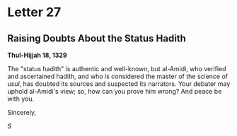 Letter 27
=========

Raising Doubts About the Status Hadith
--------------------------------------

**Thul-Hijjah 18, 1329**

The "status hadith" is authentic and well-known, but al-Amidi, who
verified and ascertained hadith, and who is considered the master of the
science of *usul*, has doubted its sources and suspected its narrators.
Your debater may uphold al-Amidi's view; so, how can you prove him
wrong? And peace be with you.

Sincerely,

*S*


